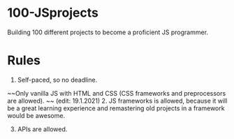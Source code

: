 # 100-JSprojects
Building 100 different projects to become a proficient JS programmer.

# Rules

1. Self-paced, so no deadline.

~~Only vanilla JS with HTML and CSS (CSS frameworks and preprocessors are allowed). ~~
(edit: 19.1.2021)
2. JS frameworks is allowed, because it will be a great learning experience and remastering old projects in a framework would be awesome.


3. APIs are allowed.


